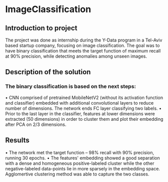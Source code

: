 # ImageClassification

## Introduction to project
The project was done as internship during the Y-Data program in a Tel-Aviv based startup company, focusing on image classification.
The goal was to have binary classification that meets the target function of maximum recall at 90% precision, while detecting anomalies among unseen images.

## Description of the solution
### The binary classification is based on the next steps:
  •	CNN comprised of pretrained MobileNetV2 (without its activation function and classifier) embedded with additional convolutional layers to reduce number of dimensions.
The network ends FC layer classifying two labels.
  •	Prior to the last layer in the classifier, features at lower dimensions were extracted (50 dimensions) in order to cluster them and plot their embedding after PCA on 2/3 dimensions.

## Results 
  •	The network met the target function – 98% recall with 90% precision, running 30 epochs.
  •	The features' embedding showed a good separation with a dense and homogeneous positive-labeled cluster while the other negative-labeled data-points lie in more sparsely in the embedding space.
Agglomertive clustering method was able to capture the two classes. 
